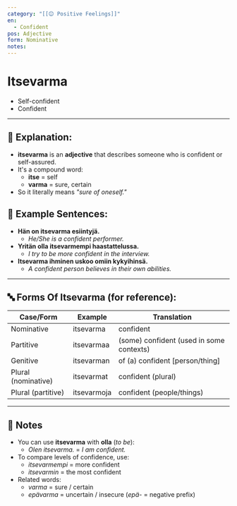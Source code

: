 ```yaml
---
category: "[[😊 Positive Feelings]]"
en:
  - Confident
pos: Adjective
form: Nominative
notes:
---
```


# Itsevarma

- Self-confident
- Confident

---

## 🧩 **Explanation:**

- **itsevarma** is an **adjective** that describes someone who is confident or self-assured.
- It's a compound word:
    - **itse** = self
    - **varma** = sure, certain
- So it literally means *"sure of oneself."*

## 📝 **Example Sentences:**

- **Hän on itsevarma esiintyjä.**
    - *He/She is a confident performer.*
- **Yritän olla itsevarmempi haastattelussa.**
    - *I try to be more confident in the interview.*
- **Itsevarma ihminen uskoo omiin kykyihinsä.**
    - *A confident person believes in their own abilities.*

---

## 🔤 **Forms Of Itsevarma (for reference):**

| Case/Form           | Example     | Translation                              |
| ------------------- | ----------- | ---------------------------------------- |
| Nominative          | itsevarma   | confident                                |
| Partitive           | itsevarmaa  | (some) confident (used in some contexts) |
| Genitive            | itsevarman  | of (a) confident [person/thing]          |
| Plural (nominative) | itsevarmat  | confident (plural)                       |
| Plural (partitive)  | itsevarmoja | confident (people/things)                |

---

## 💬 Notes

- You can use **itsevarma** with **olla** (*to be*):
    - *Olen itsevarma.* = *I am confident.*
- To compare levels of confidence, use:
    - *itsevarmempi* = more confident
    - *itsevarmin* = the most confident
- Related words:
    - *varma* = sure / certain
    - *epävarma* = uncertain / insecure (*epä-* = negative prefix)
